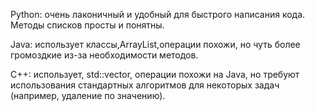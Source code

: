 Python: очень лаконичный и удобный для быстрого написания кода. Методы списков просты и понятны.

Java: использует классы,ArrayList,операции похожи, но чуть более громоздкие из-за необходимости методов.

C++: использует, std::vector, операции похожи на Java, но требуют использования стандартных алгоритмов для некоторых задач (например, удаление по значению).

